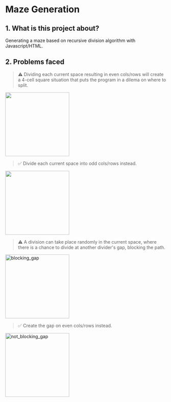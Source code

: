 # Maze Generation
## 1. What is this project about?
Generating a maze based on recursive division algorithm with Javascript/HTML.

## 2. Problems faced

> :warning: Dividing each current space resulting in even cols/rows will create a 4-cell square situation that puts the program in a dilema on where to split.

<img width="200" height="200" src="https://user-images.githubusercontent.com/48362970/94020755-dcaec200-fde5-11ea-88e1-c32756236bf8.png"/> 

> :white_check_mark: Divide each current space into odd cols/rows instead.

<img width="200" height="200" src="https://user-images.githubusercontent.com/48362970/94023241-9313a680-fde8-11ea-9ba6-80b381aa33b6.png"/>

> :warning: A division can take place randomly in the current space, where there is a chance to divide at another divider's gap, blocking the path. 

<img width="200" height="200" src="https://user-images.githubusercontent.com/48362970/94020357-6ad67880-fde5-11ea-9682-343dd222e9a1.png" alt="blocking_gap" />

> :white_check_mark: Create the gap on even cols/rows instead.

<img width="200" height="200" src="https://user-images.githubusercontent.com/48362970/94023391-be969100-fde8-11ea-94ef-51f0b06a3896.png" alt="not_blocking_gap" />










